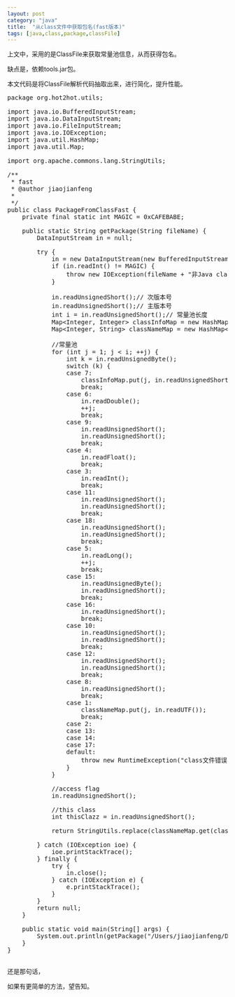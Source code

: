 ```yaml
---
layout: post
category: "java"
title:  "从class文件中获取包名(fast版本)"
tags: [java,class,package,classFile]
---
```


上文中，采用的是ClassFile来获取常量池信息，从而获得包名。

缺点是，依赖tools.jar包。

本文代码是将ClassFile解析代码抽取出来，进行简化，提升性能。

<pre class="prettyPrint">
package org.hot2hot.utils;

import java.io.BufferedInputStream;
import java.io.DataInputStream;
import java.io.FileInputStream;
import java.io.IOException;
import java.util.HashMap;
import java.util.Map;

import org.apache.commons.lang.StringUtils;

/**
 * fast
 * @author jiaojianfeng
 *
 */
public class PackageFromClassFast {
	private final static int MAGIC = 0xCAFEBABE;

	public static String getPackage(String fileName) {
		DataInputStream in = null;

		try {
			in = new DataInputStream(new BufferedInputStream(new FileInputStream(fileName)));
			if (in.readInt() != MAGIC) {
				throw new IOException(fileName + "非Java class文件!");
			}

			in.readUnsignedShort();// 次版本号
			in.readUnsignedShort();// 主版本号
			int i = in.readUnsignedShort();// 常量池长度
			Map&lt;Integer, Integer&gt; classInfoMap = new HashMap&lt;Integer, Integer&gt;();
			Map&lt;Integer, String&gt; classNameMap = new HashMap&lt;Integer, String&gt;();

			//常量池
			for (int j = 1; j &lt; i; ++j) {
				int k = in.readUnsignedByte();
				switch (k) {
				case 7:
					classInfoMap.put(j, in.readUnsignedShort());
					break;
				case 6:
					in.readDouble();
					++j;
					break;
				case 9:
					in.readUnsignedShort();
					in.readUnsignedShort();
					break;
				case 4:
					in.readFloat();
					break;
				case 3:
					in.readInt();
					break;
				case 11:
					in.readUnsignedShort();
					in.readUnsignedShort();
					break;
				case 18:
					in.readUnsignedShort();
					in.readUnsignedShort();
					break;
				case 5:
					in.readLong();
					++j;
					break;
				case 15:
					in.readUnsignedByte();
					in.readUnsignedShort();
					break;
				case 16:
					in.readUnsignedShort();
					break;
				case 10:
					in.readUnsignedShort();
					in.readUnsignedShort();
					break;
				case 12:
					in.readUnsignedShort();
					in.readUnsignedShort();
					break;
				case 8:
					in.readUnsignedShort();
					break;
				case 1:
					classNameMap.put(j, in.readUTF());
					break;
				case 2:
				case 13:
				case 14:
				case 17:
				default:
					throw new RuntimeException("class文件错误！");
				}
			}
			
			//access flag
			in.readUnsignedShort();
			
			//this class
			int thisClazz = in.readUnsignedShort();
			
			return StringUtils.replace(classNameMap.get(classInfoMap.get(thisClazz)), "/", ".");

		} catch (IOException ioe) {
			ioe.printStackTrace();
		} finally {
			try {
				in.close();
			} catch (IOException e) {
				e.printStackTrace();
			}
		}
		return null;
	}

	public static void main(String[] args) {
		System.out.println(getPackage("/Users/jiaojianfeng/Documents/empleyment/clazz/A.class"));
	}
}

</pre>

还是那句话，

如果有更简单的方法，望告知。